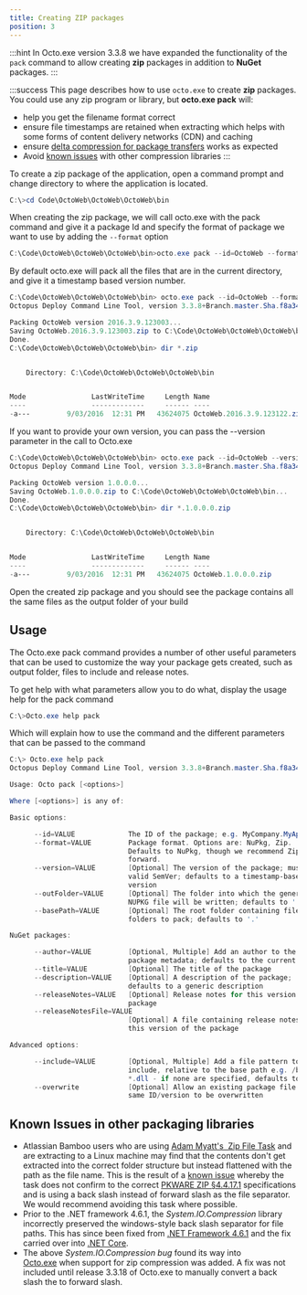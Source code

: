 ```yaml
---
title: Creating ZIP packages
position: 3
---
```



:::hint
In Octo.exe version 3.3.8 we have expanded the functionality of the `pack` command to allow creating **zip** packages in addition to **NuGet** packages.
:::

:::success
This page describes how to use `octo.exe` to create **zip** packages. You could use any zip program or library, but **octo.exe pack** will:

- help you get the filename format correct
- ensure file timestamps are retained when extracting which helps with some forms of content delivery networks (CDN) and caching
- ensure [delta compression for package transfers](/docs/deploying-applications/delta-compression-for-package-transfers.md) works as expected
- Avoid [known issues](/docs/packaging-applications/creating-zip-packages.md) with other compression libraries
:::


To create a zip package of the application, open a command prompt and change directory to where the application is located.

```powershell
C:\>cd Code\OctoWeb\OctoWeb\OctoWeb\bin
```


When creating the zip package, we will call octo.exe with the pack command and give it a package Id and specify the format of package we want to use by adding the `--format` option

```powershell
C:\Code\OctoWeb\OctoWeb\OctoWeb\bin>octo.exe pack --id=OctoWeb --format=zip
```


By default octo.exe will pack all the files that are in the current directory, and give it a timestamp based version number.

```powershell
C:\Code\OctoWeb\OctoWeb\OctoWeb\bin> octo.exe pack --id=OctoWeb --format=zip
Octopus Deploy Command Line Tool, version 3.3.8+Branch.master.Sha.f8a34fc6097785d7d382ddfaa9a7f009f29bc5fb

Packing OctoWeb version 2016.3.9.123003...
Saving OctoWeb.2016.3.9.123003.zip to C:\Code\OctoWeb\OctoWeb\OctoWeb\bin...
Done.
C:\Code\OctoWeb\OctoWeb\OctoWeb\bin> dir *.zip


    Directory: C:\Code\OctoWeb\OctoWeb\OctoWeb\bin


Mode                LastWriteTime     Length Name
----                -------------     ------ ----
-a---         9/03/2016  12:31 PM   43624075 OctoWeb.2016.3.9.123122.zip

```


If you want to provide your own version, you can pass the --version parameter in the call to Octo.exe

```powershell
C:\Code\OctoWeb\OctoWeb\OctoWeb\bin> octo.exe pack --id=OctoWeb --version=1.0.0.0 --format=zip
Octopus Deploy Command Line Tool, version 3.3.8+Branch.master.Sha.f8a34fc6097785d7d382ddfaa9a7f009f29bc5fb

Packing OctoWeb version 1.0.0.0...
Saving OctoWeb.1.0.0.0.zip to C:\Code\OctoWeb\OctoWeb\OctoWeb\bin...
Done.
C:\Code\OctoWeb\OctoWeb\OctoWeb\bin> dir *.1.0.0.0.zip


    Directory: C:\Code\OctoWeb\OctoWeb\OctoWeb\bin


Mode                LastWriteTime     Length Name
----                -------------     ------ ----
-a---         9/03/2016  12:31 PM   43624075 OctoWeb.1.0.0.0.zip
```


Open the created zip package and you should see the package contains all the same files as the output folder of your build

## Usage


The Octo.exe pack command provides a number of other useful parameters that can be used to customize the way your package gets created, such as output folder, files to include and release notes.


To get help with what parameters allow you to do what, display the usage help for the pack command

```powershell
C:\>Octo.exe help pack
```


Which will explain how to use the command and the different parameters that can be passed to the command

```powershell
C:\> Octo.exe help pack
Octopus Deploy Command Line Tool, version 3.3.8+Branch.master.Sha.f8a34fc6097785d7d382ddfaa9a7f009f29bc5fb

Usage: Octo pack [<options>]

Where [<options>] is any of:

Basic options:

      --id=VALUE             The ID of the package; e.g. MyCompany.MyApp
      --format=VALUE         Package format. Options are: NuPkg, Zip.
                             Defaults to NuPkg, though we recommend Zip going
                             forward.
      --version=VALUE        [Optional] The version of the package; must be a
                             valid SemVer; defaults to a timestamp-based
                             version
      --outFolder=VALUE      [Optional] The folder into which the generated
                             NUPKG file will be written; defaults to '.'
      --basePath=VALUE       [Optional] The root folder containing files and
                             folders to pack; defaults to '.'

NuGet packages:

      --author=VALUE         [Optional, Multiple] Add an author to the
                             package metadata; defaults to the current user
      --title=VALUE          [Optional] The title of the package
      --description=VALUE    [Optional] A description of the package;
                             defaults to a generic description
      --releaseNotes=VALUE   [Optional] Release notes for this version of the
                             package
      --releaseNotesFile=VALUE
                             [Optional] A file containing release notes for
                             this version of the package

Advanced options:

      --include=VALUE        [Optional, Multiple] Add a file pattern to
                             include, relative to the base path e.g. /bin/-
                             *.dll - if none are specified, defaults to **
      --overwrite            [Optional] Allow an existing package file of the
                             same ID/version to be overwritten


```

## Known Issues in other packaging libraries

- Atlassian Bamboo users who are using [Adam Myatt's  Zip File Task](https://bitbucket.org/adammyatt/bamboo-zip-file-tasks) and are extracting to a Linux machine may find that the contents don't get extracted into the correct folder structure but instead flattened with the path as the file name. This is the result of a [known issue](https://bitbucket.org/adammyatt/bamboo-zip-file-tasks/issues/4/change-request-use-forward-slashes-as-file) whereby the task does not confirm to the correct [PKWARE ZIP §4.4.17.1](http://help.octopusdeploy.com/discussions/problems/48081/r?go=aHR0cHM6Ly9wa3dhcmUuY2FjaGVmbHkubmV0L3dlYmRvY3MvY2FzZXN0dWRpZXMvQVBQTk9URS5UWFQ= "Link outside Support: https://pkware.cachefly.net/webdocs/casestudies/APPNOTE.TXT") specifications and is using a back slash instead of forward slash as the file separator. We would recommend avoiding this task where possible.
- Prior to the .NET framework 4.6.1, the *System.IO.Compression* library incorrectly preserved the windows-style back slash separator for file paths. This has since been fixed from [.NET Framework 4.6.1](https://msdn.microsoft.com/en-us/library/mt712573) and the fix carried over into [.NET Core](https://github.com/dotnet/corefx/commit/7b9331e89a795c72709aef38898929e74c343dfb).
- The above *System.IO.Compression bug* found its way into [Octo.exe](https://github.com/OctopusDeploy/Issues/issues/2583) when support for zip compression was added. A fix was not included until release 3.3.18 of Octo.exe to manually convert a back slash the to forward slash.
